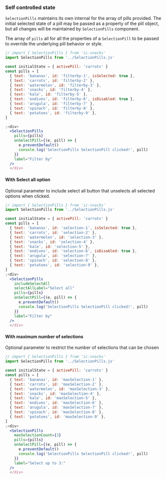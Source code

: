 
### Self controlled state

`SelectionPills` maintains its own internal for the array of pills provided. The
initial selected state of a pill may be passed as a property of the pill object,
but all changes will be maintained by `SelectionPills` component.

The array of `pills` all for all the properties of a `SelectionPill` to be passed
to override the underlying pill behavior or style.

```jsx
// import { SelectionPills } from 'ic-snacks'
import SelectionPills from '../SelectionPills.js'

const initialState = { activePill: 'carrots' }
const pills = [
  { text: 'bananas', id: 'filterby-1', isSelected: true },
  { text: 'carrots', id: 'filterby-2' },
  { text: 'watermelon', id: 'filterby-3' },
  { text: 'snacks', id: 'filterby-4' },
  { text: 'kale', id: 'filterby-5' },
  { text: 'endives', id: 'filterby-6', isDisabled: true },
  { text: 'arugula', id: 'filterby-7' },
  { text: 'spinach', id: 'filterby-8' },
  { text: 'potatoes', id: 'filterby-9' },
]

;<div>
  <SelectionPills
    pills={pills}
    onSelectPill={(e, pill) => {
      e.preventDefault()
      console.log('SelectionPills SelectionPill clicked!', pill)
    }}
    label="Filter by"
  />
  </div>
```

#### With Select all option

Optional parameter to include select all button that unselects all selected options
when clicked.

```jsx
// import { SelectionPills } from 'ic-snacks'
import SelectionPills from '../SelectionPills.js'

const initialState = { activePill: 'carrots' }
const pills = [
  { text: 'bananas', id: 'selection-1', isSelected: true },
  { text: 'carrots', id: 'selection-2' },
  { text: 'watermelon', id: 'selection-3' },
  { text: 'snacks', id: 'selection-4' },
  { text: 'kale', id: 'selection-5' },
  { text: 'endives', id: 'selection-6', isDisabled: true },
  { text: 'arugula', id: 'selection-7' },
  { text: 'spinach', id: 'selection-8' },
  { text: 'potatoes', id: 'selection-9' },
]
;<div>
  <SelectionPills
    includeSelectAll
    selectAllLabel="Select all"
    pills={pills}
    onSelectPill={(e, pill) => {
      e.preventDefault()
      console.log('SelectionPills SelectionPill clicked!', pill)
    }}
    label="Filter by"
  />
  </div>
```

#### With maximum number of selections

Optional parameter to restrict the number of selections that can be chosen

```jsx
// import { SelectionPills } from 'ic-snacks'
import SelectionPills from '../SelectionPills.js'

const initialState = { activePill: 'carrots' }
const pills = [
  { text: 'bananas', id: 'maxSelection-1' },
  { text: 'carrots', id: 'maxSelection-2' },
  { text: 'watermelon', id: 'maxSelection-3' },
  { text: 'snacks', id: 'maxSelection-4' },
  { text: 'kale', id: 'maxSelection-5' },
  { text: 'endives', id: 'maxSelection-6' },
  { text: 'arugula', id: 'maxSelection-7' },
  { text: 'spinach', id: 'maxSelection-8' },
  { text: 'potatoes', id: 'maxSelection-9' },
]
;<div>
  <SelectionPills
    maxSelectionCount={3}
    pills={pills}
    onSelectPill={(e, pill) => {
      e.preventDefault()
      console.log('SelectionPills SelectionPill clicked!', pill)
    }}
    label="Select up to 3:"
  />
  </div>
```
